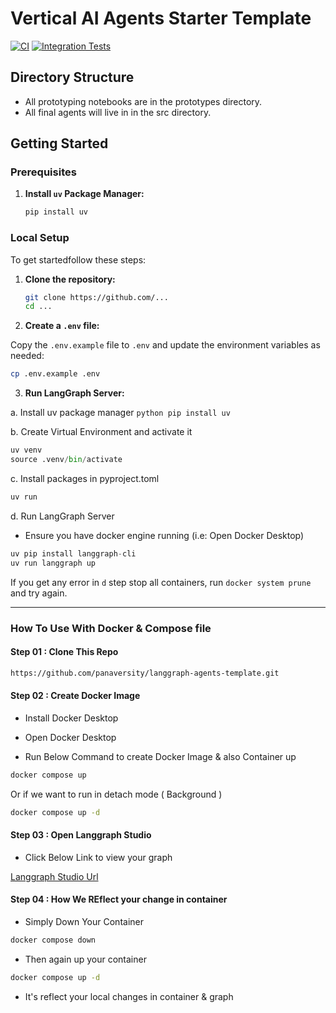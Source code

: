 # Vertical AI Agents Starter Template

[![CI](https://github.com/langchain-ai/react-agent/actions/workflows/unit-tests.yml/badge.svg)](https://github.com/langchain-ai/react-agent/actions/workflows/unit-tests.yml)
[![Integration Tests](https://github.com/langchain-ai/react-agent/actions/workflows/integration-tests.yml/badge.svg)](https://github.com/langchain-ai/react-agent/actions/workflows/integration-tests.yml)

## Directory Structure
- All prototyping notebooks are in the prototypes directory.
- All final agents will live in in the src directory.

## Getting Started

### Prerequisites

1. **Install `uv` Package Manager:**
   ```bash
   pip install uv

### Local Setup

To get startedfollow these steps:

1. **Clone the repository:**

   ```sh
   git clone https://github.com/...
   cd ...
   ```

2. **Create a `.env` file:**

Copy the `.env.example` file to `.env` and update the environment variables as needed:

```sh
cp .env.example .env
```

3. **Run LangGraph Server:**

a. Install uv package manager ```python pip install uv```

b. Create Virtual Environment and activate it 
```python 
uv venv
source .venv/bin/activate
```

c. Install packages in pyproject.toml
```python 
uv run
```

d. Run LangGraph Server
- Ensure you have docker engine running (i.e: Open Docker Desktop)
```python 
uv pip install langgraph-cli
uv run langgraph up
```

If you get any error in `d` step stop all containers, run `docker system prune` and try again.


---------------------------------------------------------------------------------------------

### How To Use With Docker & Compose file

#### Step 01 : Clone This Repo

```bash
https://github.com/panaversity/langgraph-agents-template.git
```

#### Step 02 : Create Docker Image 

 - Install Docker Desktop

 - Open Docker Desktop

 - Run Below Command to create Docker Image & also Container up

 ```bash
 docker compose up 
 ```

 Or if we want to run in detach mode ( Background )

 ```bash
 docker compose up -d 
 ```

#### Step 03 : Open Langgraph Studio

 - Click Below Link to view your graph

 <a href="https://smith.langchain.com/studio/thread?baseUrl=http%3A%2F%2F127.0.0.1%3A8123">Langgraph Studio Url</a>


#### Step 04 : How We REflect your change in container

 - Simply Down Your Container

 ```bash
 docker compose down
 ```

 - Then again up your container

 ```bash
 docker compose up -d
 ```

 - It's reflect your local changes in container & graph
